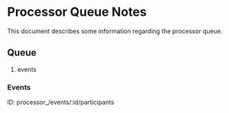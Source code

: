 # Processor Queue Notes

This document describes some information regarding the processor queue.

## Queue
1. events

### Events
ID: processor_/events/:id/participants
